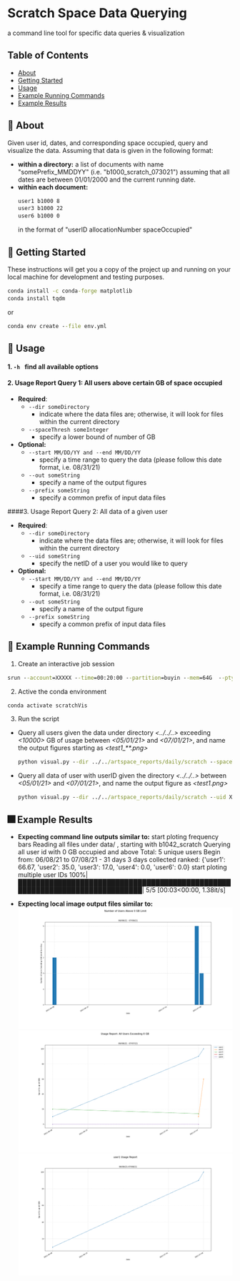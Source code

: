 
# Scratch Space Data Querying
a command line tool for specific data queries & visualization

## Table of Contents

- [About](#about)
- [Getting Started](#getting_started)
- [Usage](#usage)
- [Example Running Commands](#running)
- [Example Results](#results)


## 🧐 About <a name = "about"></a>
Given user id, dates, and corresponding space occupied, query and visualize the data. Assuming that data is given in the following format:
* **within a directory:**
    a list of documents with name "somePrefix_MMDDYY" (i.e. "b1000_scratch_073021") assuming that all dates are between 01/01/2000 and the current running date.
* **within each document:**
  ```bat
  user1 b1000 8
  user3 b1000 22
  user6 b1000 0
  ```
  in the format of "userID allocationNumber spaceOccupied"

## 🏁 Getting Started <a name = "getting_started"></a>

These instructions will get you a copy of the project up and running on your local machine for development and testing purposes.

```bat
conda install -c conda-forge matplotlib
conda install tqdm
```
or
```bat
conda env create --file env.yml
```

## 🎈 Usage <a name="usage"></a>

#### 1. ``` -h  ``` find all available options

#### 2. Usage Report Query 1: All users above certain GB of space occupied
* **Required**: 
  * ```--dir someDirectory ```
    * indicate where the data files are; otherwise, it will look for files within the current directory
  * ```--spaceThresh someInteger ```
    * specify a lower bound of number of GB
* **Optional:** 
  * ```--start MM/DD/YY and --end MM/DD/YY ```
    * specify a time range to query the data (please follow this date format, i.e. 08/31/21)
  * ```--out someString ```
    * specify a name of the output figures
  * ```--prefix someString ```
    * specify a common prefix of input data files

####3. Usage Report Query 2: All data of a given user
* **Required**: 
  * ```--dir someDirectory ```
    * indicate where the data files are; otherwise, it will look for files within the current directory
  * ```--uid someString```
    * specify the netID of a user you would like to query
* **Optional:** 
  * ```--start MM/DD/YY and --end MM/DD/YY ```
    * specify a time range to query the data (please follow this date format, i.e. 08/31/21)
  * ```--out someString```
    * specify a name of the output figure
  * ```--prefix someString ```
    * specify a common prefix of input data files

## 🚀 Example Running Commands <a name = "running"></a>

1. Create an interactive job session
```bat
srun --account=XXXXX --time=00:20:00 --partition=buyin --mem=64G  --pty bash -l
```

2. Active the conda environment
```bat
conda activate scratchVis
```

3. Run the script
* Query all users given the data under directory *<../../..>* exceeding *<10000>* GB of usage between *<05/01/21>* and *<07/01/21>*, and name the output figures starting as *<test1_**.png>*
  ```bat
  python visual.py --dir ../../artspace_reports/daily/scratch --spaceThresh 10000 --start 05/01/21 --end 07/01/21 --out test1
  ```

* Query all data of user with userID *<xx>* given the directory *<../../..>* between *<05/01/21>* and *<07/01/21>*, and name the output figure as *<test1.png>*
  ```bat
  python visual.py --dir ../../artspace_reports/daily/scratch --uid XX --start 05/01/21 --end 07/01/21 --out test1
  ```

## 🎆 Example Results <a name = "results"></a>
* **Expecting command line outputs similar to:**
start ploting frequency bars
Reading all files under data/ , starting with b1042_scratch
Querying all user id with 0 GB occupied and above
Total: 5 unique users
Begin from:  06/08/21 to 07/08/21 - 31 days
3 days collected
ranked: {'user1': 66.67, 'user2': 35.0, 'user3': 17.0, 'user4': 0.0, 'user6': 0.0}
start ploting multiple user IDs
100%|████████████████████████████████████████████████████████████████████████████| 5/5 [00:03<00:00,  1.38it/s]

* **Expecting local image output files similar to:**
![query_space1](exampleOutput/0.png)
![query_space2](exampleOutput/multiUser_0.png)
![query_user1](exampleOutput/user1.png)